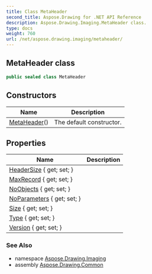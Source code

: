 ```yaml
---
title: Class MetaHeader
second_title: Aspose.Drawing for .NET API Reference
description: Aspose.Drawing.Imaging.MetaHeader class. 
type: docs
weight: 760
url: /net/aspose.drawing.imaging/metaheader/
---
```

## MetaHeader class

```csharp
public sealed class MetaHeader
```

## Constructors

| Name | Description |
| --- | --- |
| [MetaHeader](metaheader/)() | The default constructor. |

## Properties

| Name | Description |
| --- | --- |
| [HeaderSize](../../aspose.drawing.imaging/metaheader/headersize/) { get; set; } |  |
| [MaxRecord](../../aspose.drawing.imaging/metaheader/maxrecord/) { get; set; } |  |
| [NoObjects](../../aspose.drawing.imaging/metaheader/noobjects/) { get; set; } |  |
| [NoParameters](../../aspose.drawing.imaging/metaheader/noparameters/) { get; set; } |  |
| [Size](../../aspose.drawing.imaging/metaheader/size/) { get; set; } |  |
| [Type](../../aspose.drawing.imaging/metaheader/type/) { get; set; } |  |
| [Version](../../aspose.drawing.imaging/metaheader/version/) { get; set; } |  |

### See Also

* namespace [Aspose.Drawing.Imaging](../../aspose.drawing.imaging/)
* assembly [Aspose.Drawing.Common](../../)


